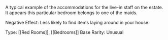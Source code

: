 A typical example of the accommodations for the live-in staff on the estate. It appears this particular bedroom belongs to one of the maids.

Negative Effect: Less likely to find items laying around in your house.

Type: [[Red Rooms]], [[Bedrooms]]
Base Rarity: Unusual